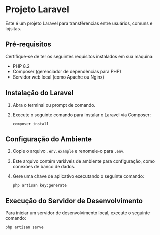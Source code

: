 # Projeto Laravel

Este é um projeto Laravel para transfêrencias entre usuários, comuns e lojsitas.

## Pré-requisitos

Certifique-se de ter os seguintes requisitos instalados em sua máquina:

- PHP 8.2
- Composer (gerenciador de dependências para PHP)
- Servidor web local (como Apache ou Nginx)

## Instalação do Laravel

1. Abra o terminal ou prompt de comando.
2. Execute o seguinte comando para instalar o Laravel via Composer:

    ```
    composer install
    ```


## Configuração do Ambiente

2. Copie o arquivo `.env.example` e renomeie-o para `.env`. 
3. Este arquivo contém variáveis de ambiente para configuração, como conexões de banco de dados.
3. Gere uma chave de aplicativo executando o seguinte comando:

    ```
    php artisan key:generate
    ```

## Execução do Servidor de Desenvolvimento

Para iniciar um servidor de desenvolvimento local, execute o seguinte comando:

    php artisan serve


